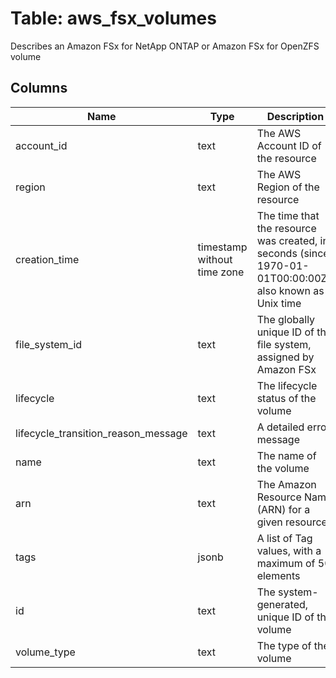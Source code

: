 
# Table: aws_fsx_volumes
Describes an Amazon FSx for NetApp ONTAP or Amazon FSx for OpenZFS volume
## Columns
| Name        | Type           | Description  |
| ------------- | ------------- | -----  |
|account_id|text|The AWS Account ID of the resource|
|region|text|The AWS Region of the resource|
|creation_time|timestamp without time zone|The time that the resource was created, in seconds (since 1970-01-01T00:00:00Z), also known as Unix time|
|file_system_id|text|The globally unique ID of the file system, assigned by Amazon FSx|
|lifecycle|text|The lifecycle status of the volume|
|lifecycle_transition_reason_message|text|A detailed error message|
|name|text|The name of the volume|
|arn|text|The Amazon Resource Name (ARN) for a given resource|
|tags|jsonb|A list of Tag values, with a maximum of 50 elements|
|id|text|The system-generated, unique ID of the volume|
|volume_type|text|The type of the volume|

